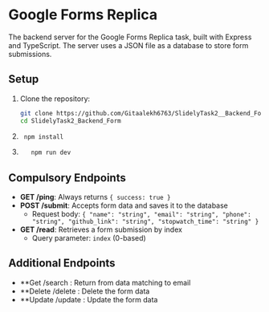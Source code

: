 
# Google Forms Replica
The backend server for the Google Forms Replica task, built with Express and TypeScript. The server uses a JSON file as a database to store form submissions.
## Setup

1. Clone the repository:
   ```bash
   git clone https://github.com/Gitaalekh6763/SlidelyTask2__Backend_Form
   cd SlidelyTask2_Backend_Form
   ```
2. ```bash
    npm install
    ```
3. ```bash
      npm run dev
      ```

## Compulsory Endpoints

- **GET /ping**: Always returns `{ success: true }`
- **POST /submit**: Accepts form data and saves it to the database
  - Request body: `{ "name": "string", "email": "string", "phone": "string", "github_link": "string", "stopwatch_time": "string" }`
- **GET /read**: Retrieves a form submission by index
  - Query parameter: `index` (0-based)


## Additional Endpoints
- **Get /search : Return from data matching to email
- **Delete /delete : Delete the form data
- **Update /update : Update the form data
